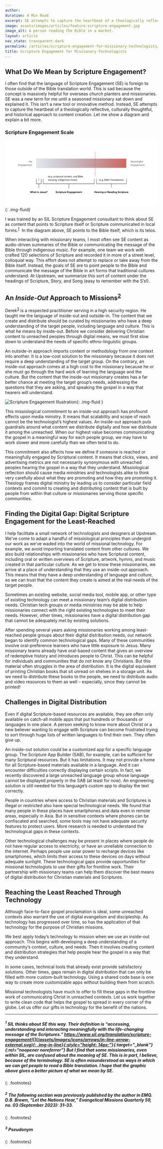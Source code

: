 ```yaml
---
author:
duration: 4 Min Read
excerpt: SE attempts to capture the heartbeat of a theologically reflective, culturally thoughtful, and historical approach to content creation...
image: assets/images/articles/feature-scripture-engagement.jpg
image_alt: A person reading the Bible in a market.
layout: article
nav_state: transparent-dark
permalink: /articles/scripture-engagement-for-missionary-technologists/
title: Scripture Engagement for Missionary-Technologists
---
```


## What Do We Mean by Scripture Engagement?

I often find that the language of Scripture Engagement (SE) is foreign to those outside of the Bible translation world. This is sad because the concept is massively helpful for overseas church planters and missionaries. SE was a new term for me until a seasoned missionary sat down and explained it. This isn’t a new tool or innovative method. Instead, SE attempts to capture the heartbeat of a theologically reflective, culturally thoughtful, and historical approach to content creation. Let me show a diagram and explain a bit more.

### Scripture Engagement Scale

![Scripture Engagement Scale](/assets/images/articles/Scripture-Engagement-Scale@2x.png){: .img-fluid}

I was trained by an SIL Scripture Engagement consultant to think about SE as content that points to Scripture itself or Scripture communicated in local forms.<sup>[1](#1-sil-thinks-about-se-this-way-their-definition-is-accessing-understanding-and-interacting-meaningfully-with-the-life-changing-message-of-the-scriptures-httpswwwsilorgtranslationscripture-engagement-but-i-find-that-some-missionaries-even-within-sil-are-confused-about-the-meaning-of-se-this-is-in-part-i-believe-because-of-the-terminology-se-is-often-misunderstood-as-ways-in-which-we-can-get-people-to-read-a-bible-translation-i-hope-that-the-graphic-above-gives-a-better-picture-of-what-we-mean-by-se)</sup>  In the diagram above, SE points to the Bible itself, which is its telos. 

When interacting with missionary teams, I most often see SE content as audio-driven summaries of the Bible or communicating the message of the Bible through indigenous music. For example, one team we work with crafted 120 selections of Scripture and recorded it in more of a street level, colloquial way. This effort does not attempt to replace or take away from the Bible itself. Instead, the goals of SE are to point people to the Bible and communicate the message of the Bible in art forms that traditional cultures understand. At Upstream, we summarize this sort of content under the headings of Scripture, Story, and Song (easy to remember with the S’s!).

## An _Inside-Out_ Approach to Missions<sup>[2](#2-the-following-section-was-previously-published-by-the-author-in-emq-db-brown-let-the-nations-hear-evangelical-missions-quarterly-59-no-03-september-2023-3133)</sup>

Derek<sup>[3](#3-pseudonym)</sup> is a respected practitioner serving in a high security region. He taught me the language of inside-out and outside-in. The content that we create and distribute should be curated by missionaries who have a deep understanding of the target people, including language and culture. This is what he means by inside-out. Before we consider delivering Christian content to unreached peoples through digital means, we must first slow down to understand the needs of specific ethno-linguistic groups.

An outside-in approach imports content or methodology from one context into another. It is a low-cost solution to the missionary because it does not require a deep understanding of the target group. On the contrary, an inside-out approach comes at a high cost to the missionary because he or she must go through the hard work of learning the language and the culture. But the content that the inside-out missionary creates has a far better chance at meeting the target group’s needs, addressing the questions that they are asking, and speaking the gospel in a way that hearers will understand.

![Scripture Engagement Illustration](/assets/images/articles/Blog_ScriptureEngagement.png){: .img-fluid }

This missiological commitment to an inside-out approach has profound effects upon media ministry. It means that scalability and scope of reach cannot be the technologist’s highest values. An inside-out approach puts guardrails around what content we distribute digitally and how we distribute it among the unreached. When our highest value becomes communicating the gospel in a meaningful way for each people group, we may have to work slower and more carefully than we often tend to do.

This commitment also affects how we define if someone is reached or meaningfully engaged by Scriptural content. It means that clicks, views, and advertising metrics are not necessarily synonymous with unreached peoples hearing the gospel in a way that they understand. Missiological reflection should cause media ministries and technologists alike to think very carefully about what they are promoting and how they are promoting it. Theology frames digital ministry by leading us to consider particular field contexts and commit to creating and distributing content that is built by people from within that culture or missionaries serving those specific communities.

## Finding the Digital Gap: Digital Scripture Engagement for the Least-Reached

I help facilitate a small network of technologists and designers at Upstream. We’ve come to adapt a handful of missiological principles than undergird our work as we’ve waded into the world of missional technology. For example, we avoid importing translated content from other cultures. We also build relationships with missionaries who have Scriptural content, including oral or written overviews of Scripture, artwork, hymns, and music created in that particular culture. As we get to know these missionaries, we arrive at a place of understanding that they use an inside-out approach. This means that they have a deep understanding of language and culture, so we can trust that the content they create is aimed at the real needs of the target people. 

Sometimes an existing website, social media tool, mobile app, or other type of existing technology can meet a missionary team’s digital distribution needs. Christian tech groups or media ministries may be able to help missionaries connect with the right existing technologies to meet their needs. However, other times, missionaries have a digital distribution gap that cannot be adequately met by existing solutions. 

After spending several years asking missionaries working among least-reached people groups about their digital distribution needs, our network began to identify common technological gaps. Many of these communities involve oral-preference learners who have little exposure to Jesus. Many missionary teams already have oral-based content that gives an overview of redemptive history and introduces people to Christ. This can be helpful for individuals and communities that do not know any Christians. But this material often struggles in the area of distribution. It is the digital equivalent of printing Christian books that sit unread on shelves in a storage unit. As we need to distribute these books to the people, we need to distribute audio and video resources to them as well – especially, since they cannot be printed!

## Challenges in Digital Distribution

Even if digital Scripture-based resources are available, they are often only available on catch-all mobile apps that put hundreds or thousands or languages in one place. A person seeking to know more about Christ or a new believer wanting to engage with Scripture can become frustrated trying to sort through huge lists of written languages to find their own. They often give up.

An inside-out solution could be a customized app for a specific language group. The Scripture App Builder (SAB), for example, can be sufficient for many Scriptural resources. But it has limitations. It may not provide a home for all Scripture-based materials available in a language. And it can encounter difficulties correctly displaying certain scripts. In fact, we recently discovered a large unreached language group whose language cannot be displayed properly in the SAB (at least for now). An engineering solution is still needed for this language’s custom app to display the text correctly. 

People in countries where access to Christian materials and Scriptures is illegal or restricted also have special technological needs. We found that many people in these places have smartphones and data even in remote areas, especially in Asia. But in sensitive contexts where phones can be confiscated and searched, some tools may not have adequate security features to protect users. More research is needed to understand the technological gaps in these contexts.

Other technological challenges may be present in places where people do not have regular access to electricity, or have an unreliable connection to the internet. Perhaps people use solar power to recharge devices like smartphones, which limits their access to these devices on days without adequate sunlight. These technological gaps provide opportunities for missional technologists to use their gifts for frontline work. Their partnership with missionary teams can help them discover the best means of digital distribution for Christian materials and Scriptures.

## Reaching the Least Reached Through Technology

Although face-to-face gospel proclamation is ideal, some unreached contexts also warrant the use of digital evangelism and discipleship. As technology has progressed over time, so has the application of that technology for the purpose of Christian missions. 

We best apply today’s technology to mission when we use an inside-out approach. This begins with developing a deep understanding of a community’s context, culture, and needs. Then it involves creating content and distribution strategies that help people hear the gospel in a way that they understand. 

In some cases, technical tools that already exist provide satisfactory solutions. Other times, gaps remain in digital distribution that can only be filled with more custom-built technology. Using a shared code base is one way to create more customizable apps without building them from scratch. 

Missional technologists have much to offer to fill these gaps in the frontline work of communicating Christ in unreached contexts. Let us work together to write clean code that helps the gospel to spread in every corner of the globe. Let us offer our gifts in technology for the benefit of the nations.

<hr class="footnote-separator">

##### <sup>1</sup> SIL thinks about SE this way. Their definition is “accessing, understanding and interacting meaningfully with the life-changing message of the Scriptures.” [https://www.sil.org/translation/scripture-engagement![](/assets/images/icons/arrows/in-line-arrow-external.svg){: .img-in-line}{:style="height: 14px;"}](https://www.sil.org/translation/scripture-engagement){:target="_blank"}{:rel="noopener noreferrer"} But I find that some missionaries, even within SIL, are confused about the meaning of SE. This is in part, I believe, because of the terminology. SE is often misunderstood as ways in which we can get people to read a Bible translation. I hope that the graphic above gives a better picture of what we mean by SE.
{: .footnotes}

##### <sup>2</sup> The following section was previously published by the author in EMQ. D.B. Brown, “Let the Nations Hear,” Evangelical Missions Quarterly 59, no. 03 (September 2023): 31–33.
{: .footnotes}

##### <sup>3</sup> Pseudonym
{: .footnotes}
